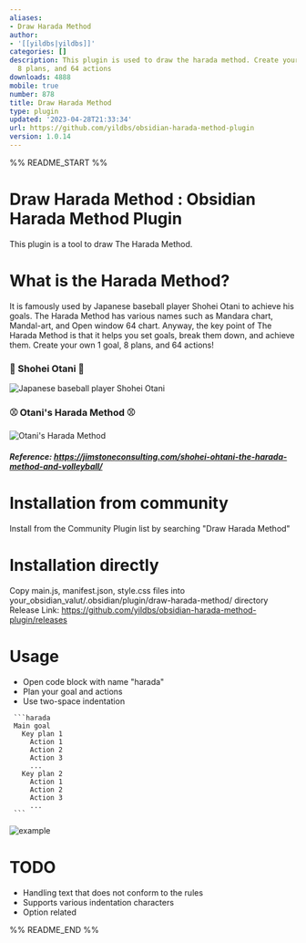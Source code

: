 ```yaml
---
aliases:
- Draw Harada Method
author:
- '[[yildbs|yildbs]]'
categories: []
description: This plugin is used to draw the harada method. Create your own 1 goal,
  8 plans, and 64 actions
downloads: 4888
mobile: true
number: 878
title: Draw Harada Method
type: plugin
updated: '2023-04-28T21:33:34'
url: https://github.com/yildbs/obsidian-harada-method-plugin
version: 1.0.14
---
```


%% README_START %%

# Draw Harada Method : Obsidian Harada Method Plugin 
This plugin is a tool to draw The Harada Method. 

# What is the Harada Method?
It is famously used by Japanese baseball player Shohei Otani to achieve his goals. The Harada Method has various names such as Mandara chart, Mandal-art, and Open window 64 chart. Anyway, the key point of The Harada Method is that it helps you set goals, break them down, and achieve them. Create your own 1 goal, 8 plans, and 64 actions!

### 🧢 ️Shohei Otani 🧢 
![Japanese baseball player Shohei Otani](https://jimstoneconsulting.com/wp-content/uploads/2022/02/Screen-Shot-2022-02-08-at-9.40.47-AM.png)

### ⚾ Otani's Harada Method ⚾ 
![Otani's Harada Method](https://jimstoneconsulting.com/wp-content/uploads/2022/02/Screen-Shot-2022-02-07-at-11.53.33-AM.png)

##### Reference: https://jimstoneconsulting.com/shohei-ohtani-the-harada-method-and-volleyball/


# Installation from community
Install from the Community Plugin list by searching "Draw Harada Method"

# Installation directly
Copy main.js, manifest.json, style.css files into your_obsidian_valut/.obsidian/plugin/draw-harada-method/ directory
Release Link: https://github.com/yildbs/obsidian-harada-method-plugin/releases

# Usage
- Open code block with name "harada"
- Plan your goal and actions
- Use two-space indentation 

~~~
 ```harada
 Main goal
   Key plan 1
     Action 1
     Action 2
     Action 3
     ...
   Key plan 2
     Action 1
     Action 2
     Action 3
     ...
 ```
~~~

![example](https://user-images.githubusercontent.com/20436037/231749576-0786fb1a-542c-4476-a5de-d6d16664ee92.gif)


# TODO
- Handling text that does not conform to the rules
- Supports various indentation characters
- Option related



%% README_END %%
